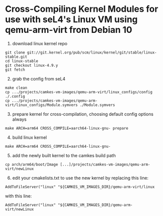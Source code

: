 # Cross-Compiling Kernel Modules for use with seL4's Linux VM using qemu-arm-virt from Debian 10

1. download linux kernel repo
```
git clone git://git.kernel.org/pub/scm/linux/kernel/git/stable/linux-stable.git
cd linux-stable
git checkout linux-4.9.y
git fetch
```

2. grab the config from seL4
```
make clean
cp .../projects/camkes-vm-images/qemu-arm-virt/linux_configs/config ./.config
cp .../projects/camkes-vm-images/qemu-arm-virt/linux_configs/Module.symvers ./Module.symvers
```

3. prepare kernel for cross-compilation, choosing default config options always
```
make ARCH=arm64 CROSS_COMPILE=aarch64-linux-gnu- prepare
```

4. build linux kernel
```
make ARCH=arm64 CROSS_COMPILE=aarch64-linux-gnu-
```

5. add the newly built kernel to the camkes build path
```
cp arch/arm64/boot/Image [...]/projects/camkes-vm-images/qemu-arm-virt/newLinux
```

6. edit your cmakelists.txt to use the new kernel by replacing this line:
```
AddToFileServer("linux" "${CAMKES_VM_IMAGES_DIR}/qemu-arm-virt/linux
```
with this line:
```
AddToFileServer("linux" "${CAMKES_VM_IMAGES_DIR}/qemu-arm-virt/newLinux
```

